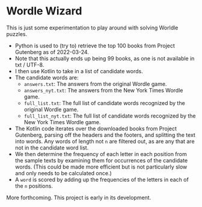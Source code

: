 # Wordle Wizard

This is just some experimentation to play around with solving Worldle puzzles.
* Python is used to (try to) retrieve the top 100 books from Project Gutenberg as of 2022-03-24.
* Note that this actually ends up being 99 books, as one is not available in txt / UTF-8.
* I then use Kotlin to take in a list of candidate words.
* The candidate words are:
  * `answers.txt`: The answers from the original Wordle game.
  * `answers_nyt.txt`: The answers from the New York Times Wordle game.
  * `full_list.txt`: The full list of candidate words recognized by the original Wordle game.
  * `full_list_nyt.txt`: The full list of candidate words recognized by the New York Times Wordle game.
* The Kotlin code iterates over the downloaded books from Project Gutenberg, parsing off the headers and the footers,
and splitting the text into words. Any words of length not `n` are filtered out, as are any that are not in the
candidate word list.
* We then determine the frequency of each letter in each position from the sample texts by examining them for
occurrences of the candidate words. (This could be made more efficient but is not particularly slow and only needs to
be calculated once.)
* A `word` is scored by adding up the frequencies of the letters in each of the `n` positions.

More forthcoming. This project is early in its development.
